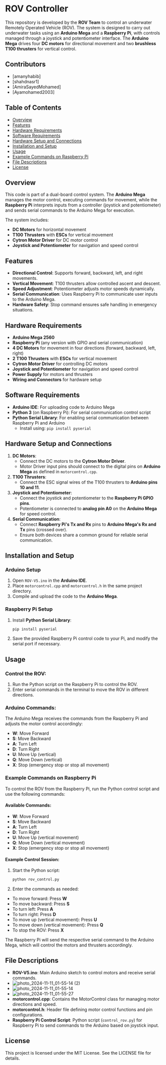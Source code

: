 # ROV Controller

This repository is developed by the **ROV Team** to control an underwater Remotely Operated Vehicle (ROV). 
The system is designed to carry out underwater tasks using an **Arduino Mega** and a **Raspberry Pi**,
with controls managed through a joystick and potentiometer interface.
The **Arduino Mega** drives four **DC motors** for directional movement and
two **brushless T100 thrusters** for vertical control.

## Contributors
- [amanyhabib]
- [shahdnasr1]
- [AmiraSayedMohamed]
- [Ayamohamed2003]

## Table of Contents
- [Overview](#overview)
- [Features](#features)
- [Hardware Requirements](#hardware-requirements)
- [Software Requirements](#software-requirements)
- [Hardware Setup and Connections](#hardware-setup-and-connections)
- [Installation and Setup](#installation-and-setup)
- [Usage](#usage)
- [Example Commands on Raspberry Pi](#example-commands-on-raspberry-pi)
- [File Descriptions](#file-descriptions)
- [License](#license)

## Overview
This code is part of a dual-board control system. The **Arduino Mega** manages the motor control,
executing commands for movement, while the **Raspberry Pi** interprets inputs from a controller
(joystick and potentiometer) and sends serial commands to the Arduino Mega for execution. 

The system includes:
- **DC Motors** for horizontal movement
- **T100 Thrusters** with **ESCs** for vertical movement
- **Cytron Motor Driver** for DC motor control
- **Joystick and Potentiometer** for navigation and speed control

## Features
- **Directional Control**: Supports forward, backward, left, and right movements.
- **Vertical Movement**: T100 thrusters allow controlled ascent and descent.
- **Speed Adjustment**: Potentiometer adjusts motor speeds dynamically.
- **Serial Communication**: Uses Raspberry Pi to communicate user inputs to the Arduino Mega.
- **Hardware Safety**: Stop command ensures safe handling in emergency situations.

## Hardware Requirements
- **Arduino Mega 2560**
- **Raspberry Pi** (any version with GPIO and serial communication)
- **4 DC Motors** for movement in four directions (forward, backward, left, right)
- **2 T100 Thrusters** with **ESCs** for vertical movement
- **Cytron Motor Driver** for controlling DC motors
- **Joystick and Potentiometer** for navigation and speed control
- **Power Supply** for motors and thrusters
- **Wiring and Connectors** for hardware setup

## Software Requirements
- **Arduino IDE**: For uploading code to Arduino Mega
- **Python 3** (on Raspberry Pi): For serial communication control script
- **Python Serial Library**: For enabling serial communication between Raspberry Pi and Arduino
  - Install using: `pip install pyserial`

## Hardware Setup and Connections
1. **DC Motors**:
   - Connect the DC motors to the **Cytron Motor Driver**.
   - Motor Driver input pins should connect to the digital pins on **Arduino Mega** as defined in `motorcontrol.cpp`.
2. **T100 Thrusters**:
   - Connect the ESC signal wires of the T100 thrusters to **Arduino pins 10 and 11**.
3. **Joystick and Potentiometer**:
   - Connect the joystick and potentiometer to the **Raspberry Pi GPIO pins**.
   - Potentiometer is connected to **analog pin A0** on the **Arduino Mega** for speed control.
4. **Serial Communication**:
   - Connect **Raspberry Pi's Tx and Rx** pins to **Arduino Mega's Rx and Tx** pins (crossed over).
   - Ensure both devices share a common ground for reliable serial communication.

## Installation and Setup

### Arduino Setup
1. Open `ROV-V5.ino` in the **Arduino IDE**.
2. Place `motorcontrol.cpp` and `motorcontrol.h` in the same project directory.
3. Compile and upload the code to the **Arduino Mega**.

### Raspberry Pi Setup
1. Install **Python Serial Library**:
   ```bash
   pip install pyserial
2. Save the provided Raspberry Pi control code to your Pi, and modify the serial port if necessary.

## Usage

### Control the ROV:

1. Run the Python script on the Raspberry Pi to control the ROV.
2. Enter serial commands in the terminal to move the ROV in different directions.

### Arduino Commands:

The Arduino Mega receives the commands from the Raspberry Pi and adjusts the motor control accordingly:

- **W**: Move Forward
- **S**: Move Backward
- **A**: Turn Left
- **D**: Turn Right
- **U**: Move Up (vertical)
- **Q**: Move Down (vertical)
- **X**: Stop (emergency stop or stop all movement)

### Example Commands on Raspberry Pi

To control the ROV from the Raspberry Pi, run the Python control script and use the following commands:

#### Available Commands:
- **W**: Move Forward
- **S**: Move Backward
- **A**: Turn Left
- **D**: Turn Right
- **U**: Move Up (vertical movement)
- **Q**: Move Down (vertical movement)
- **X**: Stop (emergency stop or stop all movement)

#### Example Control Session:
1. Start the Python script:
    ```bash
    python rov_control.py
    ```
2. Enter the commands as needed:

- To move forward: Press **W**
- To move backward: Press **S**
- To turn left: Press **A**
- To turn right: Press **D**
- To move up (vertical movement): Press **U**
- To move down (vertical movement): Press **Q**
- To stop the ROV: Press **X**

The Raspberry Pi will send the respective serial command to the Arduino Mega, which will control the motors and thrusters accordingly.

## File Descriptions

- **ROV-V5.ino**: Main Arduino sketch to control motors and receive serial commands.
- ![photo_2024-11-11_01-55-14 (2)](https://github.com/user-attachments/assets/bdee8922-2029-4fb4-931d-a7cfb57ce365)
- ![photo_2024-11-11_01-55-14](https://github.com/user-attachments/assets/d1aed06f-c011-48d3-8df9-8c72e4879c47)
- ![photo_2024-11-11_01-55-27](https://github.com/user-attachments/assets/a269be48-540f-45b8-9d43-ac4782b70b99)
- **motorcontrol.cpp**: Contains the MotorControl class for managing motor directions and speed.
- **motorcontrol.h**: Header file defining motor control functions and pin configurations.
- **Raspberry Pi Control Script**: Python script (`control_rov.py`) for Raspberry Pi to send commands to the Arduino based on joystick input.

## License

This project is licensed under the MIT License. See the LICENSE file for details.
